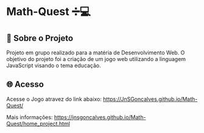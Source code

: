 # Math-Quest ➗💻

## 📌 Sobre o Projeto

Projeto em grupo realizado para a matéria de Desenvolvimento Web.
O objetivo do projeto foi a criação de um jogo web utilizando a linguagem JavaScript visando o tema educação.

## 🌐 Acesso
Acesse o Jogo atravez do link abaixo:
https://JnSGoncalves.github.io/Math-Quest/

Mais informações: https://jnsgoncalves.github.io/Math-Quest/home_project.html
